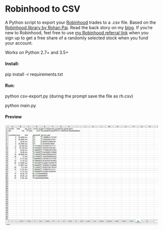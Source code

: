 # Robinhood to CSV

A Python script to export your [Robinhood](https://www.robinhood.com) trades to a .csv file.  Based on the [Robinhood library by Rohan Pai](https://github.com/Jamonek/Robinhood).  Read the back story on my [blog](http://www.onlineaspect.com/2015/12/17/export-robinhood-investments-to-csv).  If you’re new to Robinhood, feel free to use [my Robinhood referral link](http://share.robinhood.com/joshf12) when you sign up to get a free share of a randomly selected stock when you fund your account.

Works on Python 2.7+ and 3.5+

#### Install:
pip install -r requirements.txt

#### Run:
python csv-export.py
 (during the prompt save the file as rh.csv)

python main.py

#### Preview

![Image of Preview](https://raw.githubusercontent.com/dahnny012/robinhood-to-csv/master/sample.png)

